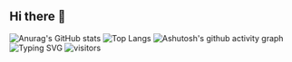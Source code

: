 ## Hi there 👋
![Anurag's GitHub stats](https://github-readme-stats.vercel.app/api?username=QuarryFlow)
![Top Langs](https://github-readme-stats.vercel.app/api/top-langs/?username=QuarryFlow)
![Ashutosh's github activity graph](https://github-readme-activity-graph.vercel.app/graph?username=QuarryFlow)
![Typing SVG](https://readme-typing-svg.demolab.com/?lines=Welcome+to+my+page;Looking+forward+to+working+with+you)
![visitors](https://visitor-badge.glitch.me/badge?QuarryFlow=page.id&left_color=green&right_color=red)

<!--
**QuarryFlow/QuarryFlow** is a ✨ _special_ ✨ repository because its `README.md` (this file) appears on your GitHub profile.

Here are some ideas to get you started:

- 🔭 I’m currently working on ...
- 🌱 I’m currently learning ...
- 👯 I’m looking to collaborate on ...
- 🤔 I’m looking for help with ...
- 💬 Ask me about ...
- 📫 How to reach me: ...
- 😄 Pronouns: ...
- ⚡ Fun fact: ...
-->
